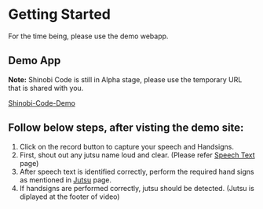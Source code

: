# Getting Started

For the time being, please use the demo webapp.  

## Demo App

**Note:** Shinobi Code is still in Alpha stage, please use the temporary URL that is shared with you.

[Shinobi-Code-Demo](https://www.example.com)

## Follow below steps, after visting the demo site:
1. Click on the record button to capture your speech and Handsigns.
2. First, shout out any jutsu name loud and clear. (Please refer [Speech Text](speech) page)
3. After speech text is identified correctly, perform the required hand signs as mentioned in [Jutsu](jutsu) page.
4. If handsigns are performed correctly, jutsu should be detected. (Jutsu is diplayed at the footer of video)